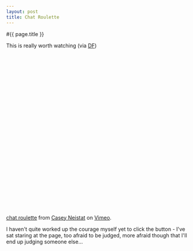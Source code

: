 ```yaml
---
layout: post
title: Chat Roulette
---
```


#{{ page.title }}

This is really worth watching (via [DF](http://daringfireball.net/linked/2010/03/18/chat-roulette))

<object width="560" height="420"><param name="allowfullscreen" value="true" /><param name="allowscriptaccess" value="always" /><param name="movie" value="http://vimeo.com/moogaloop.swf?clip_id=9669721&server=vimeo.com&show_title=1&show_byline=1&show_portrait=0&color=&fullscreen=1" /><embed src="http://vimeo.com/moogaloop.swf?clip_id=9669721&server=vimeo.com&show_title=1&show_byline=1&show_portrait=0&color=&fullscreen=1" type="application/x-shockwave-flash" allowfullscreen="true" allowscriptaccess="always" width="560" height="420"></embed></object><p><a href="http://vimeo.com/9669721">chat roulette</a> from <a href="http://vimeo.com/user3007372">Casey Neistat</a> on <a href="http://vimeo.com">Vimeo</a>.</p>

I haven't quite worked up the courage myself yet to click the button - I've sat staring at the page, too afraid to be judged, more afraid though that I'll end up judging someone else...